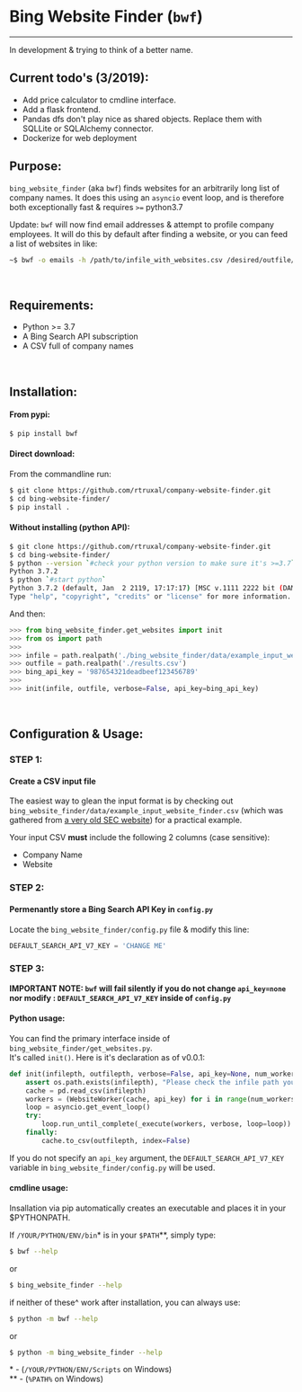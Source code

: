 Bing Website Finder (`bwf`)
===================
--------------------------
In development & trying to think of a better name.

## Current todo's (3/2019):
 - Add price calculator to cmdline interface.
 - Add a flask frontend.
 - Pandas dfs don't play nice as shared objects. Replace them with SQLLite or SQLAlchemy connector.
 - Dockerize for web deployment
 
## Purpose:
`bing_website_finder` (aka `bwf`) finds websites for an arbitrarily long list of company names.
It does this using an `asyncio` event loop, and is therefore both exceptionally fast & requires `>=` python3.7

Update: `bwf` will now find email addresses & attempt to profile company employees. 
It will do this by default after finding a website, or you can feed a list of websites in like:
```sh
~$ bwf -o emails -h /path/to/infile_with_websites.csv /desired/outfile/path.csv
```

<br>

## Requirements:
 - Python >= 3.7
 - A Bing Search API subscription
 - A CSV full of company names

<br>

## Installation:

#### From pypi:
```sh
$ pip install bwf
```

#### Direct download:
From the commandline run:
```sh
$ git clone https://github.com/rtruxal/company-website-finder.git
$ cd bing-website-finder/
$ pip install .
```

#### Without installing (python API):
```sh
$ git clone https://github.com/rtruxal/company-website-finder.git
$ cd bing-website-finder/
$ python --version `#check your python version to make sure it's >=3.7`
Python 3.7.2
$ python `#start python`
Python 3.7.2 (default, Jan  2 2119, 17:17:17) [MSC v.1111 2222 bit (DAM46)] :: Anaconda, Inc. on win3333
Type "help", "copyright", "credits" or "license" for more information.
```
And then:
```py
>>> from bing_website_finder.get_websites import init
>>> from os import path
>>>
>>> infile = path.realpath('./bing_website_finder/data/example_input_website_finder.csv')
>>> outfile = path.realpath('./results.csv')
>>> bing_api_key = '987654321deadbeef123456789'
>>>
>>> init(infile, outfile, verbose=False, api_key=bing_api_key)

```



<br>

## Configuration & Usage:

### STEP 1:
#### Create a CSV input file
The easiest way to glean the input format is by checking out `bing_website_finder/data/example_input_website_finder.csv` (which was gathered from [a very old SEC website](https://www.sec.gov/rules/other/4-460list.htm)) for a practical example.  

Your input CSV **must** include the following 2 columns (case sensitive):
 - Company Name
 - Website  


### STEP 2:
#### Permenantly store a Bing Search API Key in `config.py`
Locate the `bing_website_finder/config.py` file & modify this line:
```py
DEFAULT_SEARCH_API_V7_KEY = 'CHANGE ME'
```

### STEP 3:
**IMPORTANT NOTE: `bwf` will fail silently if you do not change `api_key=none` nor modify : `DEFAULT_SEARCH_API_V7_KEY` inside of `config.py`**

#### Python usage:
You can find the primary interface inside of `bing_website_finder/get_websites.py`.  
It's called `init()`. Here is it's declaration as of v0.0.1:
```py
def init(infilepth, outfilepth, verbose=False, api_key=None, num_workers=5):
    assert os.path.exists(infilepth), "Please check the infile path you've specified."
    cache = pd.read_csv(infilepth)
    workers = (WebsiteWorker(cache, api_key) for i in range(num_workers))
    loop = asyncio.get_event_loop()
    try:
        loop.run_until_complete(_execute(workers, verbose, loop=loop))
    finally:
        cache.to_csv(outfilepth, index=False)
```
If you do not specify an `api_key` argument, the `DEFAULT_SEARCH_API_V7_KEY` variable in `bing_website_finder/config.py` will be used.


#### cmdline usage:
Insallation via pip automatically creates an executable and places it in your $PYTHONPATH. 

If `/YOUR/PYTHON/ENV/bin`* is in your `$PATH`**, simply type:
```sh
$ bwf --help
```
or
```sh
$ bing_website_finder --help
```  
if neither of these^ work after installation, you can always use:  

```sh
$ python -m bwf --help
```
or
```sh
$ python -m bing_website_finder --help
```
\* - (`/YOUR/PYTHON/ENV/Scripts` on Windows)  
\** - (`%PATH%` on Windows)

